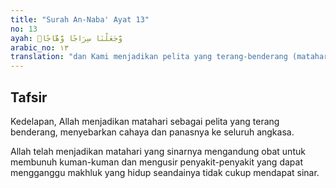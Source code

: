 ```yaml
---
title: "Surah An-Naba' Ayat 13"
no: 13
ayah: وَّجَعَلْنَا سِرَاجًا وَّهَّاجًاۖ
arabic_no: ١٣
translation: "dan Kami menjadikan pelita yang terang-benderang (matahari),"
---
```


## Tafsir

Kedelapan, Allah menjadikan matahari sebagai pelita yang terang benderang, menyebarkan cahaya dan panasnya ke seluruh angkasa.

Allah telah menjadikan matahari yang sinarnya mengandung obat untuk membunuh kuman-kuman dan mengusir penyakit-penyakit yang dapat mengganggu makhluk yang hidup seandainya tidak cukup mendapat sinar.
